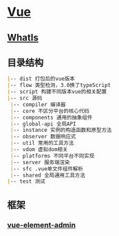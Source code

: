 # [Vue](https://cn.vuejs.org)

## [WhatIs](WhatIs.md)

## 目录结构
```md
|-- dist 打包后的vue版本
|-- flow 类型检测，3.0换了typeScript
|-- script 构建不同版本vue的相关配置
|-- src 源码
 |-- compiler 编译器
 |-- core 不区分平台的核心代码
 |-- components 通用的抽象组件
 |-- global-api 全局API
 |-- instance 实例的构造函数和原型方法
 |-- observer 数据响应式
 |-- util 常用的工具方法
 |-- vdom 虚拟dom相关
 |-- platforms 不同平台不同实现
 |-- server 服务端渲染
 |-- sfc .vue单文件组件解析
 |-- shared 全局通用工具方法
|-- test 测试
```

## 框架
### [vue-element-admin](vue-element-admin/README.md)


